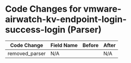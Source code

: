 # Code Changes for vmware-airwatch-kv-endpoint-login-success-login (Parser)

| Code Change | Field Name | Before | After |
|-------------|------------|--------|-------|
| removed_parser | N/A |  | N/A |